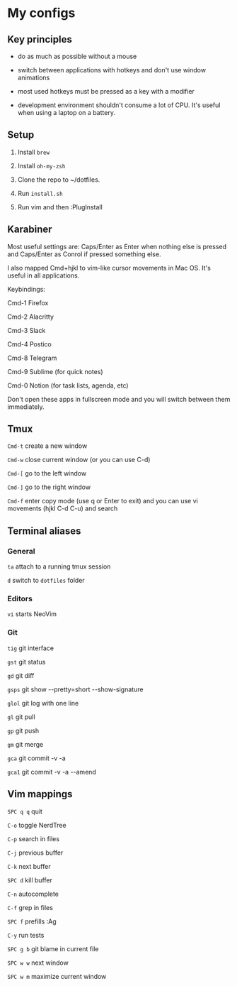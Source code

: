 # My configs

## Key principles

- do as much as possible without a mouse

- switch between applications with hotkeys and don't use window animations

- most used hotkeys must be pressed as a key with a modifier

- development environment shouldn't consume a lot of CPU. It's useful when using a laptop on a battery.


## Setup

1. Install `brew`

2. Install `oh-my-zsh`

3. Clone the repo to ~/dotfiles.

4. Run `install.sh`

5. Run vim and then :PlugInstall


## Karabiner

Most useful settings are: Caps/Enter as Enter when nothing else is pressed and Caps/Enter as Conrol if pressed something else.

I also mapped Cmd+hjkl to vim-like cursor movements in Mac OS. It's useful in all applications.

Keybindings:

Cmd-1 Firefox

Cmd-2 Alacritty

Cmd-3 Slack

Cmd-4 Postico

Cmd-8 Telegram

Cmd-9 Sublime (for quick notes)

Cmd-0 Notion (for task lists, agenda, etc)

Don't open these apps in fullscreen mode and you will switch between them immediately.


## Tmux

`Cmd-t` create a new window

`Cmd-w` close current window (or you can use C-d)

`Cmd-[` go to the left window

`Cmd-]` go to the right window

`Cmd-f` enter copy mode (use q or Enter to exit) and you can use vi movements (hjkl C-d C-u) and search


## Terminal aliases

### General

`ta`   attach to a running tmux session

`d`    switch to `dotfiles` folder


### Editors

`vi`   starts NeoVim


### Git

`tig`  git interface

`gst`  git status

`gd`   git diff

`gsps` git show --pretty=short --show-signature

`glol` git log with one line

`gl`   git pull

`gp`   git push

`gm`   git merge

`gca`  git commit -v -a

`gca1` git commit -v -a --amend


## Vim mappings

`SPC q q` quit

`C-o`     toggle NerdTree

`C-p`     search in files

`C-j`     previous buffer

`C-k`     next buffer

`SPC d`   kill buffer

`C-n`     autocomplete

`C-f`     grep in files

`SPC f`   prefills :Ag

`C-y`     run tests

`SPC g b` git blame in current file

`SPC w w` next window

`SPC w m` maximize current window
